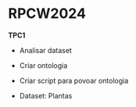 # RPCW2024

**TPC1**

* Analisar dataset
* Criar ontologia
* Criar script para povoar ontologia

* Dataset: Plantas